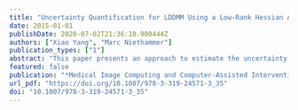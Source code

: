 ```yaml
---
title: "Uncertainty Quantification for LDDMM Using a Low-Rank Hessian Approximation"
date: 2015-01-01
publishDate: 2020-07-02T21:36:10.900444Z
authors: ["Xiao Yang", "Marc Niethammer"]
publication_types: ["1"]
abstract: "This paper presents an approach to estimate the uncertainty of registration parameters for the large displacement diffeomorphic metric mapping (LDDMM) registration framework. Assuming a local multivariate Gaussian distribution as an approximation for the registration energy at the optimal registration parameters, we propose a method to approximate the covariance matrix as the inverse of the Hessian of the registration energy to quantify registration uncertainty. In particular, we make use of a low-rank approximation to the Hessian to accurately and efficiently estimate the covariance matrix using few eigenvalues and eigenvectors. We evaluate the uncertainty of the LDDMM registration results for both synthetic and real imaging data."
featured: false
publication: "*Medical Image Computing and Computer-Assisted Intervention - MICCAI 2015 - 18th International Conference Munich, Germany, October 5-9, 2015, Proceedings, Part II*"
url_pdf: "https://doi.org/10.1007/978-3-319-24571-3_35"
doi: "10.1007/978-3-319-24571-3_35"
---
```


